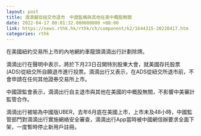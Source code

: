 ```yaml
---
layout: post
title: 滴滴擬從紐交市退市　中證監稱與其他在美中概股無關
date: 2022-04-17 00:01:32.000000000 +08:00
link: https://news.rthk.hk/rthk/ch/component/k2/1644315-20220417.htm
categories: rthk
---
```


在美國紐約交易所上市的內地網約車龍頭滴滴出行計劃除牌。

滴滴出行在聲明中表示，將於下月23日召開特別股東大會，就美國存托股票(ADS)從紐交所自願退市進行投票。滴滴出行又表示，在ADS從紐交所退市前，不會申請在任何其他證券交易所上市。

中國證監會表示，滴滴出行自主退市與其他在美國的中概股無關，不影響中美審計監管合作。

滴滴出行被喻為中國版UBER，去年6月底在美國上市，上市未及48小時，中國監管部門對滴滴出行實施網絡安全審查，滴滴出行App當時被中國網信辦要求全面下架，一度暫時停止新用戶註冊。
